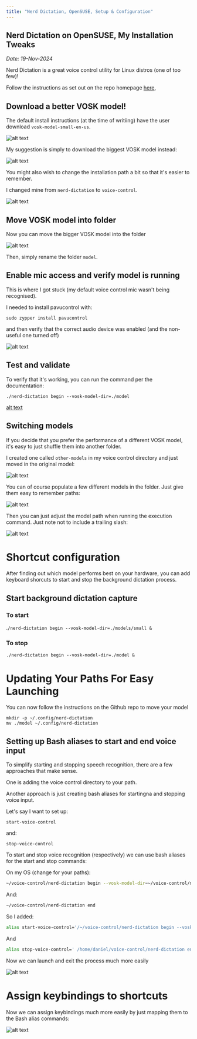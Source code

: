```yaml
---
title: "Nerd Dictation, OpenSUSE, Setup & Configuration"
---
```


## Nerd Dictation on OpenSUSE, My Installation Tweaks

*Date: 19-Nov-2024*

Nerd Dictation is a great voice control utility for Linux distros (one of too few)!

Follow the instructions as set out on the repo homepage [here](https://github.com/ideasman42/nerd-dictation),

## Download a better VOSK model!

The default install instructions (at the time of writiing) have the user download `vosk-model-small-en-us`.

![alt text](2.png)

My suggestion is simply to download the biggest VOSK model instead:

 ![alt text](1.png)

 You might also wish to change the installation path a bit so that it's easier to remember.

 I changed mine from `nerd-dictation` to `voice-control`.
 
 ![alt text](3.png)

 ## Move VOSK model into folder

 Now you can move the bigger VOSK model into the folder

 ![alt text](image.png)

 Then, simply rename the folder `model`.

 ## Enable mic access and verify model is running

This is where I got stuck (my default voice control mic wasn't being recognised).

I needed to install pavucontrol with:

`sudo zypper install pavucontrol`

and then verify that the correct audio device was enabled (and the non-useful one turned off)

![alt text](audio-devices.png)

## Test and validate

To verify that it's working, you can run the command per the documentation:

`./nerd-dictation begin --vosk-model-dir=./model`

[alt text](itworks.png)

## Switching models

If you decide that you prefer the performance of a different VOSK model, it's easy to just shuffle them into another folder.

I created one called `other-models` in my voice control directory and just moved in the original model:

![alt text](other-models.png)

You can of course populate a few different models in the folder. Just give them easy to remember paths:

![alt text](models.png)

Then you can just adjust the model path when running the execution command. Just note not to include a trailing slash:

![alt text](launch-large.png)

 # Shortcut configuration

 After finding out which model performs best on your hardware, you can add keyboard shorcuts to start and stop the background dictation process. 

 ## Start background dictation capture

### To start

.`/nerd-dictation begin --vosk-model-dir=./models/small &`

### To stop 

`./nerd-dictation begin --vosk-model-dir=./model &`

# Updating Your Paths For Easy Launching

You can now follow the instructions on the Github repo to move your model 

```
mkdir -p ~/.config/nerd-dictation
mv ./model ~/.config/nerd-dictation
```

## Setting up Bash aliases to start and end voice input

To simplify starting and stopping speech recognition, there are a few approaches that make sense.

One is adding the voice control directory to your path.

Another approach is just creating bash aliases for startingna and stopping voice input.

Let's say I want to set up:

`start-voice-control`

and:

`stop-voice-control`

To start and stop voice recognition (respectively) we can use bash aliases for the start and stop commands:

On my OS (change for your paths):

```bash
~/voice-control/nerd-dictation begin --vosk-model-dir=~/voice-control/models/large
```

And:

```bash
~/voice-control/nerd-dictation end
```

So I added:

```bash
alias start-voice-control='/~/voice-control/nerd-dictation begin --vosk-model-dir=/~/voice-control/models/large &'
```

And

```bash
alias stop-voice-control=' /home/daniel/voice-control/nerd-dictation end'
```

Now we can launch and exit the process much more easily

![alt text](alias.png)

# Assign keybindings to shortcuts

Now we can assign keybindings much more easily by just mapping them to the Bash alias commands:

![alt text](start-voice-control.png)


